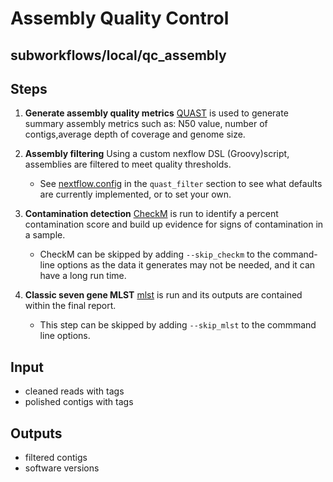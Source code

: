 # Assembly Quality Control

## subworkflows/local/qc_assembly

## Steps
1. **Generate assembly quality metrics** [QUAST](https://github.com/ablab/quast) is used to generate summary assembly metrics such as: N50 value, number of contigs,average depth of coverage and genome size.

2. **Assembly filtering** Using a custom nexflow DSL (Groovy)script, assemblies are filtered to meet quality thresholds.
   
   - See [nextflow.config](https://github.com/phac-nml/mikrokondo/blob/main/nextflow.config) in the `quast_filter` section to see what defaults are currently implemented, or to set your own.

3. **Contamination detection** [CheckM](https://github.com/Ecogenomics/CheckM) is run to identify a percent contamination score and build up evidence for signs of contamination in a sample. 
   
   - CheckM can be skipped by adding `--skip_checkm` to the command-line options as the data it generates may not be needed, and it can have a long run time.

4. **Classic seven gene MLST** [mlst](https://github.com/tseemann/mlst) is run and its outputs are contained within the final report. 

   - This step can be skipped by adding `--skip_mlst` to the commmand line options.


## Input
- cleaned reads with tags
- polished contigs with tags

## Outputs
- filtered contigs
- software versions
